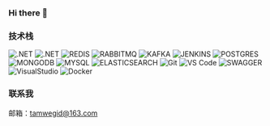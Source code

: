 ### Hi there 👋

<!--
**leisaupei/leisaupei** is a ✨ _special_ ✨ repository because its `README.md` (this file) appears on your GitHub profile.

Here are some ideas to get you started:

- 🔭 I’m currently working on ...
- 🌱 I’m currently learning ...
- 👯 I’m looking to collaborate on ...
- 🤔 I’m looking for help with ...
- 💬 Ask me about ...
- 📫 How to reach me: ...
- 😄 Pronouns: ...
- ⚡ Fun fact: ...
-->
### 技术栈
![.NET](http://img.shields.io/badge/-.NET%20CORE-4682B4?style=for-the-badge&logo=.NET)
![.NET](http://img.shields.io/badge/-.NET%205-4682B4?style=for-the-badge&logo=.NET)
![REDIS](http://img.shields.io/badge/-REDIS-FA8072?style=for-the-badge&logo=REDIS)
![RABBITMQ](http://img.shields.io/badge/-RABBITMQ-778899?style=for-the-badge&logo=RABBITMQ)
![KAFKA](http://img.shields.io/badge/-KAFKA-778899?style=for-the-badge&logo=kafka)
![JENKINS](https://img.shields.io/badge/-JENKINS-000000?style=for-the-badge&logo=jenkins&logoColor=FF0000)
![POSTGRES](https://img.shields.io/badge/-PostgreSql-848484?style=for-the-badge&logo=PostgreSql&logoColor=2E9AFE)
![MONGODB](https://img.shields.io/badge/-MONGODB-E6E6E6?style=for-the-badge&logo=mongodb&logoColor=04B431)
![MYSQL](http://img.shields.io/badge/-MYSQL-ADD8E6?style=for-the-badge&logo=MYSQL)
![ELASTICSEARCH](http://img.shields.io/badge/-ELASTICSEARCH-483D8B?style=for-the-badge&logo=ELASTICSEARCH)
![Git](https://img.shields.io/badge/-Git-%23F05032?style=for-the-badge&logo=git&logoColor=%23ffffff)
![VS Code](https://img.shields.io/badge/-VSCode-%23007ACC?style=for-the-badge&logo=visual-studio-code)
![SWAGGER](https://img.shields.io/badge/-swagger-000000?style=for-the-badge&logo=swagger&logoColor=40FF00)
![VisualStudio](https://img.shields.io/badge/-VisualStudio-9932CC?style=for-the-badge&logo=visual-studio)
![Docker](https://img.shields.io/badge/-Docker-%232081e8?style=for-the-badge&logo=docker&logoColor=fff)
<!--
### 我的 Github
![](https://github-readme-stats.vercel.app/api?username=leisaupei&count_private=true&show_icons=true&theme=radical)
-->
### 联系我
邮箱：tamwegid@163.com
